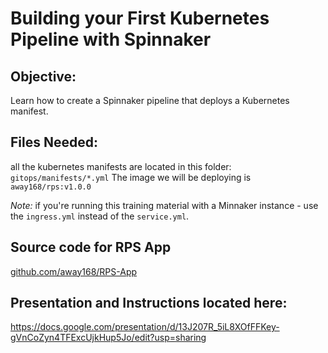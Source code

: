 # Building your First Kubernetes Pipeline with Spinnaker

## Objective:
Learn how to create a Spinnaker pipeline that deploys a Kubernetes manifest.

## Files Needed:
all the kubernetes manifests are located in this folder: `gitops/manifests/*.yml` 
The image we will be deploying is `away168/rps:v1.0.0`

*Note:* if you're running this training material with a Minnaker instance - use the `ingress.yml` instead of the `service.yml`.

## Source code for RPS App
[github.com/away168/RPS-App](github.com/away168/RPS-App)

## Presentation and Instructions located here: 
https://docs.google.com/presentation/d/13J207R_5iL8XOfFFKey-gVnCoZyn4TFExcUjkHup5Jo/edit?usp=sharing


